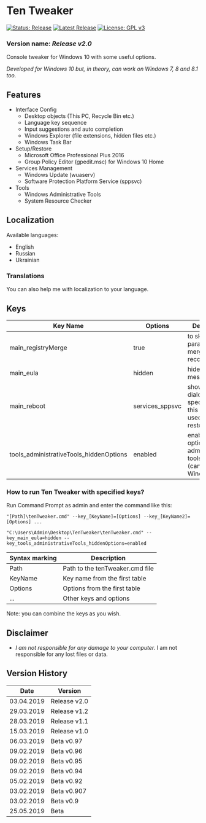 # Ten Tweaker

[![Status: Release](https://img.shields.io/badge/Status-Release-green.svg?style=for-the-badge)](#)
[![Latest Release](https://img.shields.io/badge/Latest-Release-blue.svg?style=for-the-badge)](https://github.com/MikronT/TenTweaker/releases/latest)
[![License: GPL v3](https://img.shields.io/badge/License-GPL%20v3-black.svg?style=for-the-badge)](https://www.gnu.org/licenses/gpl-3.0)

<!--
[![Status: Beta](https://img.shields.io/badge/Status-Beta-orange.svg?style=for-the-badge)](#)
[![Status: Pre-Release](https://img.shields.io/badge/Status-Pre--Release-yellow.svg?style=for-the-badge)](#)
-->

### Version name: *Release v2.0*

Console tweaker for Windows 10 with some useful options.

*Developed for Windows 10 but, in theory, can work on Windows 7, 8 and 8.1 too.*



## Features
- Interface Config
  - Desktop objects (This PC, Recycle Bin etc.)
  - Language key sequence
  - Input suggestions and auto completion
  - Windows Explorer (file extensions, hidden files etc.)
  - Windows Task Bar
- Setup/Restore
  - Microsoft Office Professional Plus 2016
  - Group Policy Editor (gpedit.msc) for Windows 10 Home
- Services Management
  - Windows Update (wuaserv)
  - Software Protection Platform Service (sppsvc)
- Tools
  - Windows Administrative Tools
  - System Resource Checker



## Localization
Available languages:
- English
- Russian
- Ukrainian

### Translations
You can also help me with localization to your language.



## Keys
| Key Name                                | Options         | Description                                                                  |
|-----------------------------------------|-----------------|------------------------------------------------------------------------------|
| main_registryMerge                      | true            | to skip registry parameters merge (not recommended)                          |
| main_eula                               | hidden          | hides eula start message                                                     |
| main_reboot                             | services_sppsvc | shows reboot dialog, but specifically this option used for restore sppsvc    |
| tools_administrativeTools_hiddenOptions | enabled         | enables hidden options for administrative tools menu (can kill your Windows) |

### How to run Ten Tweaker with specified keys?
Run Command Prompt as admin and enter the command like this:

```
"[Path]\tenTweaker.cmd" --key_[KeyName]=[Options] --key_[KeyName2]=[Options] ...

"C:\Users\Admin\Desktop\TenTweaker\tenTweaker.cmd" --key_main_eula=hidden --key_tools_administrativeTools_hiddenOptions=enabled
```

| Syntax marking | Description                     |
|----------------|---------------------------------|
| Path           | Path to the tenTweaker.cmd file |
| KeyName        | Key name from the first table   |
| Options        | Options from the first table    |
| ...            | Other keys and options          |

Note: you can combine the keys as you wish.



## Disclaimer
- *I am not responsible for any damage to your computer.* I am not responsible for any lost files or data.



## Version History
| Date       | Version      |
|------------|--------------|
| 03.04.2019 | Release v2.0 |
| 29.03.2019 | Release v1.2 |
| 28.03.2019 | Release v1.1 |
| 15.03.2019 | Release v1.0 |
| 06.03.2019 | Beta v0.97   |
| 09.02.2019 | Beta v0.96   |
| 09.02.2019 | Beta v0.95   |
| 09.02.2019 | Beta v0.94   |
| 05.02.2019 | Beta v0.92   |
| 03.02.2019 | Beta v0.907  |
| 03.02.2019 | Beta v0.9    |
| 25.05.2019 | Beta         |